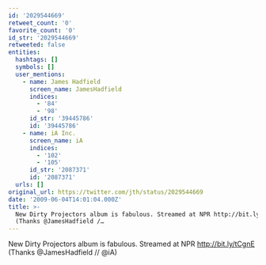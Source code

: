 ```yaml
---
id: '2029544669'
retweet_count: '0'
favorite_count: '0'
id_str: '2029544669'
retweeted: false
entities:
  hashtags: []
  symbols: []
  user_mentions:
    - name: James Hadfield
      screen_name: JamesHadfield
      indices:
        - '84'
        - '98'
      id_str: '39445786'
      id: '39445786'
    - name: iA Inc.
      screen_name: iA
      indices:
        - '102'
        - '105'
      id_str: '2087371'
      id: '2087371'
  urls: []
original_url: https://twitter.com/jth/status/2029544669
date: '2009-06-04T14:01:04.000Z'
title: >-
  New Dirty Projectors album is fabulous. Streamed at NPR http://bit.ly/tCgnE
  (Thanks @JamesHadfield /…
---
```


New Dirty Projectors album is fabulous. Streamed at NPR http://bit.ly/tCgnE (Thanks @JamesHadfield // @iA)